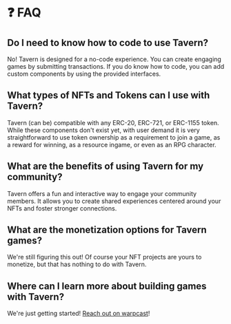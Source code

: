 # ❓ FAQ

## Do I need to know how to code to use Tavern?

No! Tavern is designed for a no-code experience. You can create engaging games by submitting transactions. If you do know how to code, you can add custom components by using the provided interfaces.

## What types of NFTs and Tokens can I use with Tavern?

Tavern (can be) compatible with any ERC-20, ERC-721, or ERC-1155 token. While these components don't exist yet, with user demand it is very straightforward to use token ownership as a requirement to join a game, as a reward for winning, as a resource ingame, or even as an RPG character.

## What are the benefits of using Tavern for my community?

Tavern offers a fun and interactive way to engage your community members. It allows you to create shared experiences centered around your NFTs and foster stronger connections.

## What are the monetization options for Tavern games?

We're still figuring this out! Of course your NFT projects are yours to monetize, but that has nothing to do with Tavern.

## Where can I learn more about building games with Tavern?

We're just getting started! [Reach out on warpcast](https://warpcast.com/~/channel/playtavern)!
